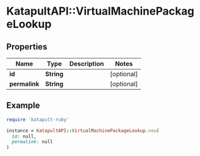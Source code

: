 # KatapultAPI::VirtualMachinePackageLookup

## Properties

| Name | Type | Description | Notes |
| ---- | ---- | ----------- | ----- |
| **id** | **String** |  | [optional] |
| **permalink** | **String** |  | [optional] |

## Example

```ruby
require 'katapult-ruby'

instance = KatapultAPI::VirtualMachinePackageLookup.new(
  id: null,
  permalink: null
)
```

